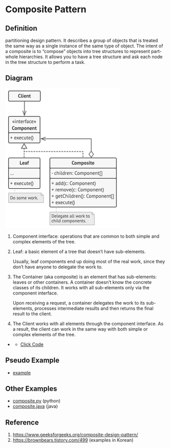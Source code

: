 # Composite Pattern

## Definition
partitioning design pattern. 
It describes a group of objects that is treated the same way as a single instance of the same type of object. 
The intent of a composite is to “compose” objects into tree structures to represent part-whole hierarchies. 
It allows you to have a tree structure and ask each node in the tree structure to perform a task.

## Diagram
![alt text](concept/structure.png)

1. Component interface: operations that are common to both simple and complex elements of the tree.

2. Leaf: a basic element of a tree that doesn’t have sub-elements.
   
   Usually, leaf components end up doing most of the real work, since they don’t have anyone to delegate the work to.
   
3. The Container (aka composite) is an element that has sub-elements: leaves or other containers. A container doesn’t know the concrete classes of its children. It works with all sub-elements only via the component interface.
   
   Upon receiving a request, a container delegates the work to its sub-elements, processes intermediate results and then returns the final result to the client.

4. The Client works with all elements through the component interface. As a result, the client can work in the same way with both simple or complex elements of the tree.

- - [Click Code](concept/example.png)

## Pseudo Example
- [example](pseudocode)

## Other Examples
- [composite.py](other_examples/composite.py) (python)
- [composite.java](other_examples/composite.java) (java)

## Reference
1. https://www.geeksforgeeks.org/composite-design-pattern/
2. https://brownbears.tistory.com/499 (examples in Korean)
